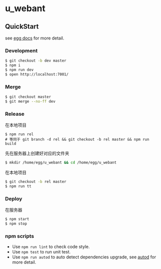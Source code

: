 # u_webant



## QuickStart

<!-- add docs here for user -->

see [egg docs][egg] for more detail.

### Development

```bash
$ git checkout -b dev master
$ npm i
$ npm run dev
$ open http://localhost:7001/
```

### Merge

```bash
$ git checkout master
$ git merge --no-ff dev
```

### Release

在本地项目
```
$ npm run rel
# 等同于 git branch -d rel && git checkout -b rel master && npm run build
```

先在服务器上创建好对应的文件夹

```bash
$ mkdir /home/egg/u_webant && cd /home/egg/u_webant
```

在本地项目

```bash
$ git checkout -b rel master
$ npm run tt
```

### Deploy

在服务器

```bash
$ npm start
$ npm stop
```

### npm scripts

- Use `npm run lint` to check code style.
- Use `npm test` to run unit test.
- Use `npm run autod` to auto detect dependencies upgrade, see [autod](https://www.npmjs.com/package/autod) for more detail.


[egg]: https://eggjs.org

